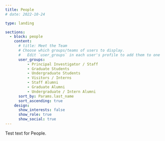 ```yaml
---
title: People
# date: 2022-10-24

type: landing

sections:
  - block: people
    content:
      # title: Meet the Team
      # Choose which groups/teams of users to display.
      #   Edit `user_groups` in each user's profile to add them to one or more of these groups.
      user_groups:
          - Principal Investigator / Staff
          - Graduate Students
          - Undergraduate Students
          - Visitors / Interns
          - Staff Alumni
          - Graduate Alumni
          - Undergraduate / Intern Alumni
      sort_by: Params.last_name
      sort_ascending: true
    design:
      show_interests: false
      show_role: true
      show_social: true
---
```

Test text for People.
